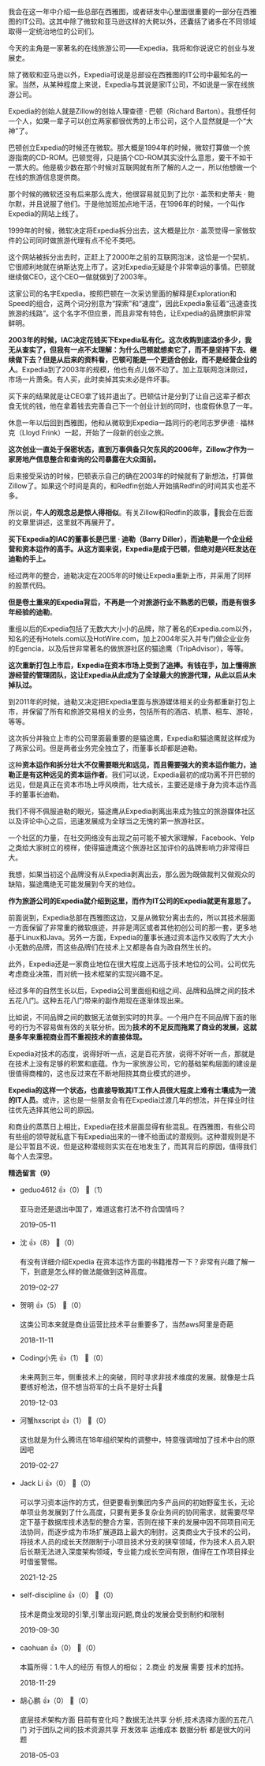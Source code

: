 我会在这一年中介绍一些总部在西雅图，或者研发中心里面很重要的一部分在西雅图的IT公司。这其中除了微软和亚马逊这样的大鳄以外，还囊括了诸多在不同领域取得一定统治地位的公司们。

今天的主角是一家著名的在线旅游公司——Expedia，我将和你说说它的创业与发展史。

除了微软和亚马逊以外，Expedia可说是总部设在西雅图的IT公司中最知名的一家。当然，从某种程度上来说，Expedia与其说是家IT公司，不如说是一家在线旅游公司。

Expedia的创始人就是Zillow的创始人理查德 · 巴顿（Richard Barton）。我想任何一个人，如果一辈子可以创立两家都很优秀的上市公司，这个人显然就是一个“大神”了。

巴顿创立Expedia的时候还在微软。那大概是1994年的时候，微软打算做一个旅游指南的CD-ROM。巴顿觉得，只是搞个CD-ROM其实没什么意思，要干不如干一票大的。他是极少数在那个时候对互联网就有所了解的人之一，所以他想做一个在线的旅游信息提供商。

那个时候的微软还没有后来那么庞大，他很容易就见到了比尔 · 盖茨和史蒂夫 · 鲍尔默，并且说服了他们。于是他加班加点地干活，在1996年的时候，一个叫作Expedia的网站上线了。

1999年的时候，微软决定将Expedia拆分出去，这大概是比尔 · 盖茨觉得一家做软件的公司同时做旅游代理有点不伦不类吧。

这个网站被拆分出去时，正赶上了2000年之前的互联网泡沫，这恰是一个契机，它很顺利地就在纳斯达克上市了。这对Expedia无疑是个非常幸运的事情。巴顿就继续做CEO，这个CEO一做就做到了2003年。

这家公司的名字Expedia，按照巴顿在一次采访里面的解释是Exploration和Speed的组合，这两个词分别意为“探索”和“速度”，因此Expedia象征着“迅速查找旅游的线路”。这个名字不但应景，而且非常有特色，让Expedia的品牌旗帜非常鲜明。

**2003年的时候，IAC决定花钱买下Expedia私有化。这次收购到底溢价多少，我无从查实了，但我有一点不太理解：为什么巴顿就想卖它了，而不是坚持下去、继续做下去？但是从后来的资料看，巴顿可能是一个更适合创业，而不是经营企业的人**。Expedia到了2003年的规模，他也有点儿做不动了。加上互联网泡沫刚过，市场一片萧条。有人买，此时卖掉其实未必是件坏事。

买下来的结果就是让CEO拿了钱并退出了。巴顿估计是分到了让自己这辈子都衣食无忧的钱，他在拿着钱去完善自己下一个创业计划的同时，也度假休息了一年。

休息一年以后回到西雅图，他和从微软到Expedia一路同行的老同志罗伊德 · 福林克（Lloyd Frink）一起，开始了一段新的创业之旅。

**这次创业一直处于保密状态，直到万事俱备只欠东风的2006年，Zillow才作为一家房地产信息整合和查询的公司暴露在大众面前。**

后来接受采访的时候，巴顿表示自己的确在2003年的时候就有了新想法，打算做Zillow了。如果这个时间是真的，和Redfin创始人开始搞Redfin的时间其实也差不多。

所以说，**牛人的观念总是惊人得相似**。有关Zillow和Redfin的故事，我会在后面的文章里讲述，这里就不再展开了。

**买下Expedia的IAC的董事长是巴里 · 迪勒（Barry Diller），而迪勒是一个企业经营和资本运作的高手。从这方面来说，Expedia是成于巴顿，但绝对是兴旺发达在迪勒的手上。**

经过两年的整合，迪勒决定在2005年的时候让Expedia重新上市，并采用了同样的股票代码。

**但是卷土重来的Expedia背后，不再是一个对旅游行业不熟悉的巴顿，而是有很多年经验的迪勒**。

重组以后的Expedia包括了无数大大小小的品牌，除了著名的Expedia.com以外，知名的还有Hotels.com以及HotWire.com，加上2004年买入并专门做企业业务的Egencia，以及后世非常著名的做旅游社区的猫途鹰（TripAdvisor），等等。

**这次重新打包上市后，Expedia在资本市场上受到了追捧。有钱在手，加上懂得旅游经营的管理团队，这让Expedia从此成为了全球最大的旅游代理，从此以后从未掉队过。**

到2011年的时候，迪勒又决定把Expedia里面与旅游媒体相关的业务都重新打包上市，并保留了所有和旅游交易相关的业务，包括所有的酒店、机票、租车、游轮，等等。

这次拆分并独立上市的公司里面最重要的是猫途鹰，Expedia和猫途鹰就这样成为了两家公司。但是两者业务完全独立了，而董事长却都是迪勒。

这种**资本运作和拆分壮大不仅需要眼光和远见，而且需要强大的资本运作能力，迪勒正是有这种远见的资本运作者**。我们可以说，Expedia最初的成功离不开巴顿的远见，但是真正在资本市场上呼风唤雨，壮大成长，主要还是缘于身为资本运作高手的董事长迪勒。

我们不得不佩服迪勒的眼光，猫途鹰从Expedia剥离出来成为独立的旅游媒体社区以及评论中心之后，迅速发展成为全球当之无愧的第一旅游社区。

一个社区的力量，在社交网络没有出现之前可能不被大家理解，Facebook、Yelp之类给大家树立的榜样，使得猫途鹰这个旅游社区加评价的品牌影响力非常得巨大。

我想，如果当初这个品牌没有从Expedia剥离出去，那么因为既做裁判又做观众的缺陷，猫途鹰绝无可能发展到今天的地位。

**作为旅游公司的Expedia就介绍到这里，而作为IT公司的Expedia就更有意思了。**

前面说到，Expedia总部在西雅图这边，又是从微软分离出去的，所以其技术层面一方面保留了非常重的微软痕迹，并非是湾区或者其他初创公司的那一套，更多地基于Linux和Java。另外一方面，Expedia的董事长通过资本运作又收购了大大小小无数的品牌，而这些品牌们在技术上又都是各自为政自然生长的。

此外，Expedia还是一家商业地位在很大程度上远高于技术地位的公司。公司优先考虑商业决策，而对统一技术框架的实现兴趣不足。

经过多年的自然生长以后，Expedia公司里面组和组之间、品牌和品牌之间的技术五花八门。这种五花八门带来的副作用现在逐渐体现出来。

比如说，不同品牌之间的数据无法做到实时的共享。一个用户在不同品牌下面的账号的行为不容易做有效的关联分析。因为**技术的不足反而拖累了商业的发展，这就是多年来重视商业而不重视技术的直接体现。**

Expedia对技术的态度，说得好听一点，这是百花齐放，说得不好听一点，那就是在技术上没有足够的积累和底蕴。作为一家旅游公司，它的基础架构层面的建设是很值得商榷的，这也反过来在不断地阻挠其商业模式的进步。

**Expedia的这样一个状态，也直接导致其IT工作人员很大程度上难有土壤成为一流的IT人员**。或许，这也是一些朋友会有在Expedia过渡几年的想法，并在择业时往往优先选择其他公司的原因。

和商业的蒸蒸日上相比，Expedia在技术层面显得有些混乱。在西雅图，有些公司有些组的领导就私底下有Expedia出来的一律不给面试的潜规则。这种潜规则是不是公平暂且不说，但是这种潜规则实实在在地发生了，而其背后的原因，值得我们每个人去深思。
<div><strong>精选留言（9）</strong></div><ul>
<li><span>geduo4612</span> 👍（0） 💬（1）<p>亚马逊还是退出中国了，难道这套打法不符合国情吗？</p>2019-05-11</li><br/><li><span>沈</span> 👍（8） 💬（0）<p>有没有详细介绍Expedia 在资本运作方面的书籍推荐一下？非常有兴趣了解一下，到底是怎么样的做法能做到这种高度。</p>2019-02-27</li><br/><li><span>贺明</span> 👍（5） 💬（0）<p>这类公司本来就是商业运营比技术平台重要多了，当然aws阿里是奇葩</p>2018-11-11</li><br/><li><span>Coding小先</span> 👍（1） 💬（0）<p>未来两到三年，侧重技术上的突破，同时寻求非技术维度的发展。就像是士兵要练好枪法，但不想当将军的士兵不是好士兵</p>2019-12-03</li><br/><li><span>河蟹hxscript</span> 👍（1） 💬（0）<p>这也就是为什么腾讯在18年组织架构的调整中，特意强调增加了技术中台的原因吧</p>2019-02-27</li><br/><li><span>Jack Li</span> 👍（0） 💬（0）<p>可以学习资本运作的方式，但更要看到集团内多产品间的初始野蛮生长，无论单项业务发展到了什么高度，只要有更多复杂业务间的协同需求，就需要尽早定下基于数据库技术选型的整合方案，否则在接下来的发展中因不同项目间无法协同，而逐步成为市场扩展道路上最大的制肘。这类商业大于技术的公司，将技术人员的成长天然限制于小项目技术分支的狭窄领域，作为技术人员入职后长期无法进入深度架构领域，专业能力成长空间有限，值得在工作项目择业时借鉴警惕。</p>2021-12-25</li><br/><li><span>self-discipline</span> 👍（0） 💬（0）<p>技术是商业发现的引擎,引擎出现问题,商业的发展会受到制约和限制</p>2019-09-30</li><br/><li><span>caohuan</span> 👍（0） 💬（0）<p>本篇所得：1.牛人的经历 有惊人的相似；
2.商业 的发展 需要 技术的加持。</p>2018-11-29</li><br/><li><span>胡心鹏</span> 👍（0） 💬（0）<p>底层技术架构方面 目前有变化吗？数据无法共享 分析,技术选择方面的五花八门  对于团队之间的技术资源共享 开发效率 运维成本 数据分析 都是很大的问题</p>2018-05-03</li><br/>
</ul>